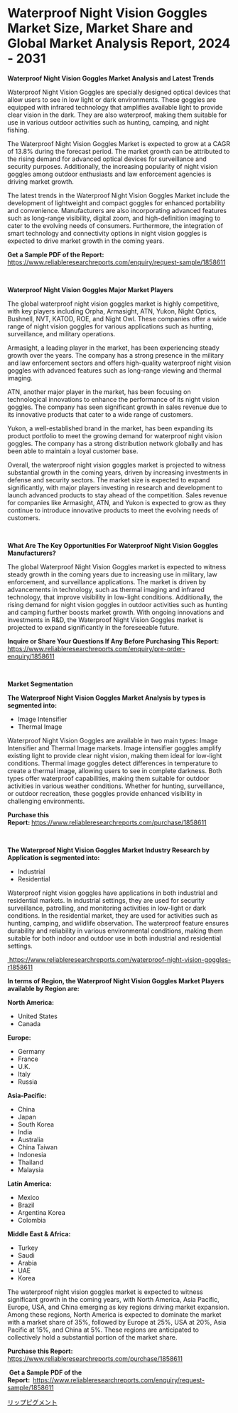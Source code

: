 <p><h1>Waterproof Night Vision Goggles Market Size, Market Share and Global Market Analysis Report, 2024 - 2031</h1></p><p><strong>Waterproof Night Vision Goggles Market Analysis and Latest Trends</strong></p>
<p><p>Waterproof Night Vision Goggles are specially designed optical devices that allow users to see in low light or dark environments. These goggles are equipped with infrared technology that amplifies available light to provide clear vision in the dark. They are also waterproof, making them suitable for use in various outdoor activities such as hunting, camping, and night fishing.</p><p>The Waterproof Night Vision Goggles Market is expected to grow at a CAGR of 13.8% during the forecast period. The market growth can be attributed to the rising demand for advanced optical devices for surveillance and security purposes. Additionally, the increasing popularity of night vision goggles among outdoor enthusiasts and law enforcement agencies is driving market growth.</p><p>The latest trends in the Waterproof Night Vision Goggles Market include the development of lightweight and compact goggles for enhanced portability and convenience. Manufacturers are also incorporating advanced features such as long-range visibility, digital zoom, and high-definition imaging to cater to the evolving needs of consumers. Furthermore, the integration of smart technology and connectivity options in night vision goggles is expected to drive market growth in the coming years.</p></p>
<p><strong>Get a Sample PDF of the Report:&nbsp;</strong> <a href="https://www.reliableresearchreports.com/enquiry/request-sample/1858611">https://www.reliableresearchreports.com/enquiry/request-sample/1858611</a></p>
<p>&nbsp;</p>
<p><strong>Waterproof Night Vision Goggles Major Market Players</strong></p>
<p><p>The global waterproof night vision goggles market is highly competitive, with key players including Orpha, Armasight, ATN, Yukon, Night Optics, Bushnell, NVT, KATOD, ROE, and Night Owl. These companies offer a wide range of night vision goggles for various applications such as hunting, surveillance, and military operations.</p><p>Armasight, a leading player in the market, has been experiencing steady growth over the years. The company has a strong presence in the military and law enforcement sectors and offers high-quality waterproof night vision goggles with advanced features such as long-range viewing and thermal imaging.</p><p>ATN, another major player in the market, has been focusing on technological innovations to enhance the performance of its night vision goggles. The company has seen significant growth in sales revenue due to its innovative products that cater to a wide range of customers.</p><p>Yukon, a well-established brand in the market, has been expanding its product portfolio to meet the growing demand for waterproof night vision goggles. The company has a strong distribution network globally and has been able to maintain a loyal customer base.</p><p>Overall, the waterproof night vision goggles market is projected to witness substantial growth in the coming years, driven by increasing investments in defense and security sectors. The market size is expected to expand significantly, with major players investing in research and development to launch advanced products to stay ahead of the competition. Sales revenue for companies like Armasight, ATN, and Yukon is expected to grow as they continue to introduce innovative products to meet the evolving needs of customers.</p></p>
<p>&nbsp;</p>
<p><strong>What Are The Key Opportunities For Waterproof Night Vision Goggles Manufacturers?</strong></p>
<p><p>The global Waterproof Night Vision Goggles market is expected to witness steady growth in the coming years due to increasing use in military, law enforcement, and surveillance applications. The market is driven by advancements in technology, such as thermal imaging and infrared technology, that improve visibility in low-light conditions. Additionally, the rising demand for night vision goggles in outdoor activities such as hunting and camping further boosts market growth. With ongoing innovations and investments in R&D, the Waterproof Night Vision Goggles market is projected to expand significantly in the foreseeable future.</p></p>
<p><strong>Inquire or Share Your Questions If Any Before Purchasing This Report:</strong> <a href="https://www.reliableresearchreports.com/enquiry/pre-order-enquiry/1858611">https://www.reliableresearchreports.com/enquiry/pre-order-enquiry/1858611</a></p>
<p>&nbsp;</p>
<p><strong>Market Segmentation</strong></p>
<p><strong>The Waterproof Night Vision Goggles Market Analysis by types is segmented into:</strong></p>
<p><ul><li>Image Intensifier</li><li>Thermal Image</li></ul></p>
<p><p>Waterproof Night Vision Goggles are available in two main types: Image Intensifier and Thermal Image markets. Image intensifier goggles amplify existing light to provide clear night vision, making them ideal for low-light conditions. Thermal image goggles detect differences in temperature to create a thermal image, allowing users to see in complete darkness. Both types offer waterproof capabilities, making them suitable for outdoor activities in various weather conditions. Whether for hunting, surveillance, or outdoor recreation, these goggles provide enhanced visibility in challenging environments.</p></p>
<p><strong>Purchase this Report:&nbsp;</strong><a href="https://www.reliableresearchreports.com/purchase/1858611">https://www.reliableresearchreports.com/purchase/1858611</a></p>
<p>&nbsp;</p>
<p><strong>The Waterproof Night Vision Goggles Market Industry Research by Application is segmented into:</strong></p>
<p><ul><li>Industrial</li><li>Residential</li></ul></p>
<p><p>Waterproof night vision goggles have applications in both industrial and residential markets. In industrial settings, they are used for security surveillance, patrolling, and monitoring activities in low-light or dark conditions. In the residential market, they are used for activities such as hunting, camping, and wildlife observation. The waterproof feature ensures durability and reliability in various environmental conditions, making them suitable for both indoor and outdoor use in both industrial and residential settings.</p></p>
<p><a href="https://www.reliableresearchreports.com/waterproof-night-vision-goggles-r1858611">&nbsp;https://www.reliableresearchreports.com/waterproof-night-vision-goggles-r1858611</a></p>
<p><strong>In terms of Region, the Waterproof Night Vision Goggles Market Players available by Region are:</strong></p>
<p>
    <p> <strong> North America: </strong>
        <ul>
            <li>United States</li>
            <li>Canada</li>
        </ul>
        </p> 
    <p> <strong> Europe: </strong>
        <ul>
            <li>Germany</li>
            <li>France</li>
            <li>U.K.</li>
            <li>Italy</li>
            <li>Russia</li>
        </ul>
        </p> 
    <p> <strong> Asia-Pacific: </strong>
        <ul>
            <li>China</li>
            <li>Japan</li>
            <li>South Korea</li>
            <li>India</li>
            <li>Australia</li>
            <li>China Taiwan</li>
            <li>Indonesia</li>
            <li>Thailand</li>
            <li>Malaysia</li>
        </ul>
        </p> 
    <p> <strong> Latin America: </strong>
        <ul>
            <li>Mexico</li>
            <li>Brazil</li>
            <li>Argentina Korea</li>
            <li>Colombia</li>
        </ul>
        </p> 
    <p> <strong> Middle East & Africa: </strong>
        <ul>
            <li>Turkey</li>
            <li>Saudi</li>
            <li>Arabia</li>
            <li>UAE</li>
            <li>Korea</li>
        </ul>
    </p>
    </p>
<p><p>The waterproof night vision goggles market is expected to witness significant growth in the coming years, with North America, Asia Pacific, Europe, USA, and China emerging as key regions driving market expansion. Among these regions, North America is expected to dominate the market with a market share of 35%, followed by Europe at 25%, USA at 20%, Asia Pacific at 15%, and China at 5%. These regions are anticipated to collectively hold a substantial portion of the market share.</p></p>
<p><strong>Purchase this Report: </strong><a href="https://www.reliableresearchreports.com/purchase/1858611">https://www.reliableresearchreports.com/purchase/1858611</a></p>
<p>&nbsp;<strong>Get a Sample PDF of the Report:&nbsp;&nbsp;</strong><a href="https://www.reliableresearchreports.com/enquiry/request-sample/1858611">https://www.reliableresearchreports.com/enquiry/request-sample/1858611</a></p>
<p><strong></strong></p>
<p><p><a href="https://github.com/nemesis2824/Market-Research-Report-List-1/blob/main/423922732449.md">リップピグメント</a></p></p>